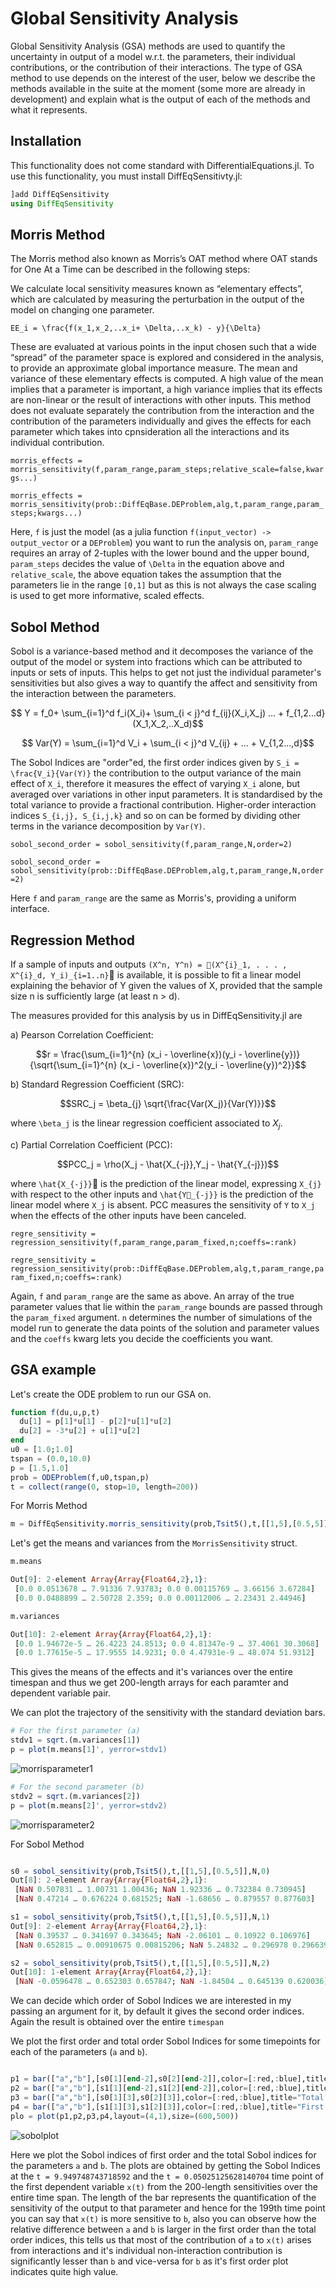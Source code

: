 # Global Sensitivity Analysis

Global Sensitivity Analysis (GSA) methods are used to quantify the uncertainty in
output of a model w.r.t. the parameters, their individual contributions, or the
contribution of their interactions. The type of GSA method to use depends on
the interest of the user, below we describe the methods available in the suite
at the moment (some more are already in development) and explain what is
the output of each of the methods and what it represents.

## Installation

This functionality does not come standard with DifferentialEquations.jl.
To use this functionality, you must install DiffEqSensitivty.jl:

```julia
]add DiffEqSensitivity
using DiffEqSensitivity
```

## Morris Method

The Morris method also known as Morris’s OAT method where OAT stands for
One At a Time can be described in the following steps:

We calculate local sensitivity measures known as “elementary effects”,
which are calculated by measuring the perturbation in the output of the
model on changing one parameter.

``EE_i = \frac{f(x_1,x_2,..x_i+ \Delta,..x_k) - y}{\Delta}``

These are evaluated at various points in the input chosen such that a wide
“spread” of the parameter space is explored and considered in the analysis,
to provide an approximate global importance measure. The mean and variance of
these elementary effects is computed. A high value of the mean implies that
a parameter is important, a high variance implies that its effects are
non-linear or the result of interactions with other inputs. This method
does not evaluate separately the contribution from the
interaction and the contribution of the parameters individually and gives the
effects for each parameter which takes into cpnsideration all the interactions and its
individual contribution.

`morris_effects = morris_sensitivity(f,param_range,param_steps;relative_scale=false,kwargs...)`

`morris_effects = morris_sensitivity(prob::DiffEqBase.DEProblem,alg,t,param_range,param_steps;kwargs...)`

Here, `f` is just the model (as a julia function 
`f(input_vector) -> output_vector` or a `DEProblem`) you want to
run the analysis on, `param_range` requires an array of 2-tuples with the lower bound
and the upper bound, `param_steps` decides the value of ``\Delta`` in the equation
above and `relative_scale`, the above equation takes the assumption that
the parameters lie in the range `[0,1]` but as this is not always the case
scaling is used to get more informative, scaled effects.

## Sobol Method

Sobol is a variance-based method and it decomposes the variance of the output of
the model or system into fractions which can be attributed to inputs or sets
of inputs. This helps to get not just the individual parameter's sensitivities
but also gives a way to quantify the affect and sensitivity from
the interaction between the parameters.

```math
 Y = f_0+ \sum_{i=1}^d f_i(X_i)+ \sum_{i < j}^d f_{ij}(X_i,X_j) ... + f_{1,2...d}(X_1,X_2,..X_d)
```

```math
 Var(Y) = \sum_{i=1}^d V_i + \sum_{i < j}^d V_{ij} + ... + V_{1,2...,d}
```

The Sobol Indices are "order"ed, the first order indices given by ``S_i = \frac{V_i}{Var(Y)}``
the contribution to the output variance of the main effect of `` X_i ``, therefore it
measures the effect of varying `` X_i `` alone, but averaged over variations
in other input parameters. It is standardised by the total variance to provide a fractional contribution.
Higher-order interaction indices `` S_{i,j}, S_{i,j,k} `` and so on can be formed
by dividing other terms in the variance decomposition by `` Var(Y) ``.

`sobol_second_order = sobol_sensitivity(f,param_range,N,order=2)`

`sobol_second_order = sobol_sensitivity(prob::DiffEqBase.DEProblem,alg,t,param_range,N,order=2)`

Here `f` and `param_range` are the same as Morris's, providing a uniform interface.

## Regression Method

If a sample of inputs and outputs `` (X^n, Y^n) = 􏰀(X^{i}_1, . . . , X^{i}_d, Y_i)_{i=1..n} ``􏰁
is available, it is possible to fit a linear model explaining the behavior of Y given the
values of X, provided that the sample size n is sufficiently large (at least n > d).

The measures provided for this analysis by us in DiffEqSensitivity.jl are

  a) Pearson Correlation Coefficient:

```math
r = \frac{\sum_{i=1}^{n} (x_i - \overline{x})(y_i - \overline{y})}{\sqrt{\sum_{i=1}^{n} (x_i - \overline{x})^2(y_i - \overline{y})^2}}
```

  b) Standard Regression Coefficient (SRC):

```math
SRC_j = \beta_{j} \sqrt{\frac{Var(X_j)}{Var(Y)}}
```

  where ``\beta_j`` is the linear regression coefficient associated to $X_j$.

  c) Partial Correlation Coefficient (PCC):

```math
PCC_j = \rho(X_j - \hat{X_{-j}},Y_j - \hat{Y_{-j}})
```

  where ``\hat{X_{-j}}``􏰈 is the prediction of the linear model, expressing ``X_{j}``
  with respect to the other inputs and ``\hat{Y􏰈_{-j}}`` is the prediction of the
  linear model where ``X_j`` is absent. PCC measures the sensitivity of ``Y`` to
  ``X_j`` when the effects of the other inputs have been canceled.

`regre_sensitivity = regression_sensitivity(f,param_range,param_fixed,n;coeffs=:rank)`

`regre_sensitivity = regression_sensitivity(prob::DiffEqBase.DEProblem,alg,t,param_range,param_fixed,n;coeffs=:rank)`

Again, `f` and `param_range` are the same as above. An array of the true parameter values
that lie within the `param_range` bounds are passed through the `param_fixed` argument.
`n` determines the number of simulations of the model run to generate the data points
of the solution and parameter values and the `coeffs` kwarg lets you decide the
coefficients you want.

## GSA example

Let's create the ODE problem to run our GSA on.

```julia
function f(du,u,p,t)
  du[1] = p[1]*u[1] - p[2]*u[1]*u[2]
  du[2] = -3*u[2] + u[1]*u[2]
end
u0 = [1.0;1.0]
tspan = (0.0,10.0)
p = [1.5,1.0]
prob = ODEProblem(f,u0,tspan,p)
t = collect(range(0, stop=10, length=200))
```
For Morris Method

```julia
m = DiffEqSensitivity.morris_sensitivity(prob,Tsit5(),t,[[1,5],[0.5,5]],[10,10],len_trajectory=1500,total_num_trajectory=1000,num_trajectory=150)
```
Let's get the means and variances from the `MorrisSensitivity` struct.

```julia
m.means

Out[9]: 2-element Array{Array{Float64,2},1}:
 [0.0 0.0513678 … 7.91336 7.93783; 0.0 0.00115769 … 3.66156 3.67284]
 [0.0 0.0488899 … 2.50728 2.359; 0.0 0.00112006 … 2.23431 2.44946]

m.variances

Out[10]: 2-element Array{Array{Float64,2},1}:
 [0.0 1.94672e-5 … 26.4223 24.8513; 0.0 4.81347e-9 … 37.4061 30.3068]
 [0.0 1.77615e-5 … 17.9555 14.9231; 0.0 4.47931e-9 … 48.074 51.9312]
```
This gives the means of the effects and it's variances over the entire timespan and thus we get 200-length
arrays for each paramter and dependent variable pair.

We can plot the trajectory of the sensitivity with the standard deviation bars.
```julia
# For the first parameter (a)
stdv1 = sqrt.(m.variances[1])
p = plot(m.means[1]', yerror=stdv1)
```
![morrisparameter1](../assets/morris1.png)

```julia
# For the second parameter (b)
stdv2 = sqrt.(m.variances[2])
p = plot(m.means[2]', yerror=stdv2)
```
![morrisparameter2](../assets/morris2.png)

For Sobol Method

```julia

s0 = sobol_sensitivity(prob,Tsit5(),t,[[1,5],[0.5,5]],N,0)
Out[8]: 2-element Array{Array{Float64,2},1}:
 [NaN 0.507831 … 1.00731 1.00436; NaN 1.92336 … 0.732384 0.730945]
 [NaN 0.47214 … 0.676224 0.681525; NaN -1.68656 … 0.879557 0.877603]

s1 = sobol_sensitivity(prob,Tsit5(),t,[[1,5],[0.5,5]],N,1)
Out[9]: 2-element Array{Array{Float64,2},1}:
 [NaN 0.39537 … 0.341697 0.343645; NaN -2.06101 … 0.10922 0.106976]
 [NaN 0.652815 … 0.00910675 0.00815206; NaN 5.24832 … 0.296978 0.296639]

s2 = sobol_sensitivity(prob,Tsit5(),t,[[1,5],[0.5,5]],N,2)
Out[10]: 1-element Array{Array{Float64,2},1}:
 [NaN -0.0596478 … 0.652303 0.657847; NaN -1.84504 … 0.645139 0.620036]
```
We can decide which order of Sobol Indices we are interested in my passing an argument for it,
by default it gives the second order indices. Again the result is obtained over the entire `timespan`

We plot the first order and total order Sobol Indices for some timepoints for each of the parameters (`a` and `b`).

```julia

p1 = bar(["a","b"],[s0[1][end-2],s0[2][end-2]],color=[:red,:blue],title="Total Order Indices at t=9.949748743718592",legend=false)
p2 = bar(["a","b"],[s1[1][end-2],s1[2][end-2]],color=[:red,:blue],title="First Order Indices at t=9.949748743718592",legend=false)
p3 = bar(["a","b"],[s0[1][3],s0[2][3]],color=[:red,:blue],title="Total Order Indices at t=0.05025125628140704",legend=false)
p4 = bar(["a","b"],[s1[1][3],s1[2][3]],color=[:red,:blue],title="First Order Indices at t=0.05025125628140704",legend=false)
plo = plot(p1,p2,p3,p4,layout=(4,1),size=(600,500))

```
![sobolplot](../assets/sobolbars.png)

Here we plot the Sobol indices of first order and the total Sobol indices for the parameters `a` and `b`. The plots are obtained by getting the Sobol Indices at the `t = 9.949748743718592` and the `t = 0.05025125628140704` time point of the first dependent variable `x(t)` from the 200-length sensitivities over the entire time span. The length of the bar represents the quantification of the sensitivity of the output to that parameter and hence for the 199th time point you can say that `x(t)` is more sensitive to `b`, also you can observe how the relative difference between `a` and `b` is larger in the first order than the total order indices, this tells us that most of the contribution of `a` to `x(t)` arises from interactions and it's individual non-interaction contribution is significantly lesser than `b` and vice-versa for `b` as it's first order plot indicates quite high value.
